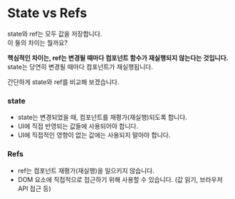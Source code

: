 # State vs Refs

state와 ref는 모두 값을 저장합니다.  
이 둘의 차이는 뭘까요?

**핵심적인 차이는, ref는 변경될 때마다 컴포넌트 함수가 재실행되지 않는다는 것입니다.**  
state는 당연히 변경될 때마다 컴포넌트가 재실행됩니다.

간단하게 state와 ref를 비교해 보겠습니다.

### state
- state는 변경되었을 때, 컴포넌트를 재평가(재실행)되도록 합니다.
- UI에 직접 반영되는 값들에 사용되어야 합니다.
- UI에 직접적인 영향이 없는 값에는 사용되지 말아야 합니다.

### Refs
- ref는 컴포넌트 재평가(재실행)을 일으키지 않습니다.
- DOM 요소에 직접적으로 접근하기 위해 사용할 수 있습니다. (값 읽기, 브라우저 API 접근 등)

<br/>
